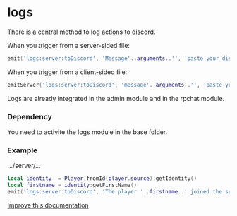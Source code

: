 # logs

There is a central method to log actions to discord. 

When you trigger from a server-sided file:
```lua
emit('logs:server:toDiscord', 'Message'..arguments..'', 'paste your discord webhook')
```

When you trigger from a client-sided file:
```lua
emitServer('logs:server:toDiscord', 'message'..arguments..'', 'paste your discord webhook')
```
Logs are already integrated in the admin module and in the rpchat module. 

### Dependency
You need to activite the logs module in the base folder.

### Example
.../server/...
```lua
local identity  = Player.fromId(player.source):getIdentity()
local firstname = identity:getFirstName()
emit('logs:server:toDiscord', 'The player '..firstname..' joined the server.', 'paste your discord webhook')
```

[Improve this documentation](https://github.com/esx-framework/esx-framework.github.io/blob/development/docs/es_extended2/common/functions/logs.md)
